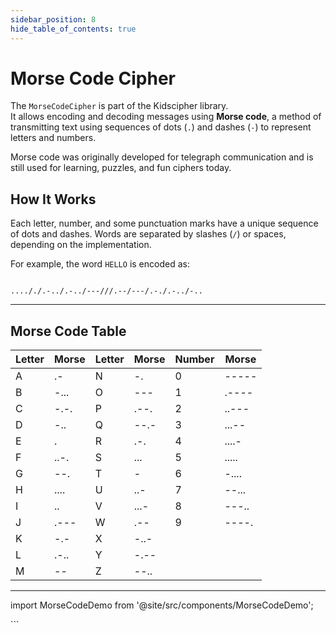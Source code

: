 ```yaml
---
sidebar_position: 8
hide_table_of_contents: true
---
```


# Morse Code Cipher

The `MorseCodeCipher` is part of the Kidscipher library.  
It allows encoding and decoding messages using **Morse code**, a method of transmitting text using sequences of dots (`.`) and dashes (`-`) to represent letters and numbers.

Morse code was originally developed for telegraph communication and is still used for learning, puzzles, and fun ciphers today.

## How It Works

Each letter, number, and some punctuation marks have a unique sequence of dots and dashes. Words are separated by slashes (`/`) or spaces, depending on the implementation.

For example, the word `HELLO` is encoded as:

```

...././.-../.-../---///.--/---/.-./.-../-..

```

---

## Morse Code Table

| Letter | Morse | Letter | Morse | Number | Morse |
| ------ | ----- | ------ | ----- | ------ | ----- |
| A      | .-    | N      | -.    | 0      | ----- |
| B      | -...  | O      | ---   | 1      | .---- |
| C      | -.-.  | P      | .--.  | 2      | ..--- |
| D      | -..   | Q      | --.-  | 3      | ...-- |
| E      | .     | R      | .-.   | 4      | ....- |
| F      | ..-.  | S      | ...   | 5      | ..... |
| G      | --.   | T      | -     | 6      | -.... |
| H      | ....  | U      | ..-   | 7      | --... |
| I      | ..    | V      | ...-  | 8      | ---.. |
| J      | .---  | W      | .--   | 9      | ----. |
| K      | -.-   | X      | -..-  |        |       |
| L      | .-..  | Y      | -.--  |        |       |
| M      | --    | Z      | --..  |        |       |

---

import MorseCodeDemo from '@site/src/components/MorseCodeDemo';

<MorseCodeDemo />
```
